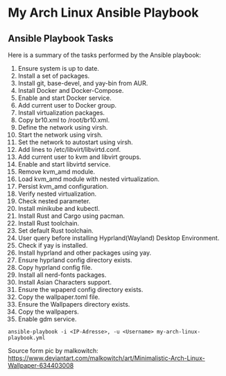 # My Arch Linux Ansible Playbook

## Ansible Playbook Tasks

Here is a summary of the tasks performed by the Ansible playbook:

1. Ensure system is up to date.
2. Install a set of packages.
3. Install git, base-devel, and yay-bin from AUR.
4. Install Docker and Docker-Compose.
5. Enable and start Docker service.
6. Add current user to Docker group.
7. Install virtualization packages.
8. Copy br10.xml to /root/br10.xml.
9. Define the network using virsh.
10. Start the network using virsh.
11. Set the network to autostart using virsh.
12. Add lines to /etc/libvirt/libvirtd.conf.
13. Add current user to kvm and libvirt groups.
14. Enable and start libvirtd service.
15. Remove kvm_amd module.
16. Load kvm_amd module with nested virtualization.
17. Persist kvm_amd configuration.
18. Verify nested virtualization.
19. Check nested parameter.
20. Install minikube and kubectl.
21. Install Rust and Cargo using pacman.
22. Install Rust toolchain.
23. Set default Rust toolchain.
24. User query before installing Hyprland(Wayland) Desktop Environment.
25. Check if yay is installed.
26. Install hyprland and other packages using yay.
27. Ensure hyprland config directory exists.
28. Copy hyprland config file.
29. Install all nerd-fonts packages.
30. Install Asian Characters support.
31. Ensure the wpaperd config directory exists.
32. Copy the wallpaper.toml file.
33. Ensure the Wallpapers directory exists.
34. Copy the wallpapers.
35. Enable gdm service.

```
ansible-playbook -i <IP-Adresse>, -u <Username> my-arch-linux-playbook.yml
```

Source form pic by malkowitch: https://www.deviantart.com/malkowitch/art/Minimalistic-Arch-Linux-Wallpaper-634403008

